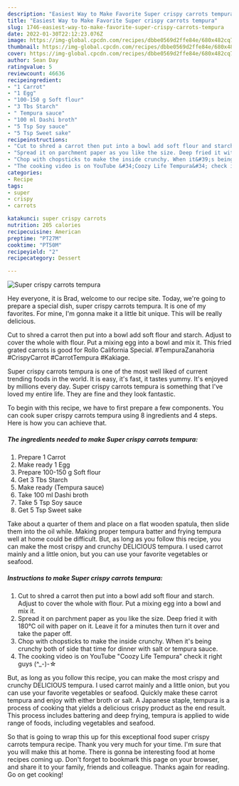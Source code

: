 ```yaml
---
description: "Easiest Way to Make Favorite Super crispy carrots tempura"
title: "Easiest Way to Make Favorite Super crispy carrots tempura"
slug: 1746-easiest-way-to-make-favorite-super-crispy-carrots-tempura
date: 2022-01-30T22:12:23.076Z
image: https://img-global.cpcdn.com/recipes/dbbe0569d2ffe84e/680x482cq70/super-crispy-carrots-tempura-recipe-main-photo.jpg
thumbnail: https://img-global.cpcdn.com/recipes/dbbe0569d2ffe84e/680x482cq70/super-crispy-carrots-tempura-recipe-main-photo.jpg
cover: https://img-global.cpcdn.com/recipes/dbbe0569d2ffe84e/680x482cq70/super-crispy-carrots-tempura-recipe-main-photo.jpg
author: Sean Day
ratingvalue: 5
reviewcount: 46636
recipeingredient:
- "1 Carrot"
- "1 Egg"
- "100-150 g Soft flour"
- "3 Tbs Starch"
- " Tempura sauce"
- "100 ml Dashi broth"
- "5 Tsp Soy sauce"
- "5 Tsp Sweet sake"
recipeinstructions:
- "Cut to shred a carrot then put into a bowl add soft flour and starch. Adjust to cover the whole with flour. Put a mixing egg into a bowl and mix it."
- "Spread it on parchment paper as you like the size. Deep fried it with 180℃ oil with paper on it. Leave it for a minutes then turn it over and take the paper off."
- "Chop with chopsticks to make the inside crunchy. When it&#39;s being crunchy both of side that time for dinner with salt or tempura sauce."
- "The cooking video is on YouTube &#34;Coozy Life Tempura&#34; check it right guys (^_-)-☆"
categories:
- Recipe
tags:
- super
- crispy
- carrots

katakunci: super crispy carrots 
nutrition: 205 calories
recipecuisine: American
preptime: "PT27M"
cooktime: "PT50M"
recipeyield: "2"
recipecategory: Dessert

---
```



![Super crispy carrots tempura](https://img-global.cpcdn.com/recipes/dbbe0569d2ffe84e/680x482cq70/super-crispy-carrots-tempura-recipe-main-photo.jpg)

Hey everyone, it is Brad, welcome to our recipe site. Today, we're going to prepare a special dish, super crispy carrots tempura. It is one of my favorites. For mine, I'm gonna make it a little bit unique. This will be really delicious.

Cut to shred a carrot then put into a bowl add soft flour and starch. Adjust to cover the whole with flour. Put a mixing egg into a bowl and mix it. This fried grated carrots is good for Rollo California Special. #TempuraZanahoria #CrispyCarrot #CarrotTempura #Kakiage.

Super crispy carrots tempura is one of the most well liked of current trending foods in the world. It is easy, it's fast, it tastes yummy. It's enjoyed by millions every day. Super crispy carrots tempura is something that I've loved my entire life. They are fine and they look fantastic.


To begin with this recipe, we have to first prepare a few components. You can cook super crispy carrots tempura using 8 ingredients and 4 steps. Here is how you can achieve that.

<!--inarticleads1-->

##### The ingredients needed to make Super crispy carrots tempura:

1. Prepare 1 Carrot
1. Make ready 1 Egg
1. Prepare 100-150 g Soft flour
1. Get 3 Tbs Starch
1. Make ready  (Tempura sauce)
1. Take 100 ml Dashi broth
1. Take 5 Tsp Soy sauce
1. Get 5 Tsp Sweet sake


Take about a quarter of them and place on a flat wooden spatula, then slide them into the oil while. Making proper tempura batter and frying tempura well at home could be difficult. But, as long as you follow this recipe, you can make the most crispy and crunchy DELICIOUS tempura. I used carrot mainly and a little onion, but you can use your favorite vegetables or seafood. 

<!--inarticleads2-->

##### Instructions to make Super crispy carrots tempura:

1. Cut to shred a carrot then put into a bowl add soft flour and starch. Adjust to cover the whole with flour. Put a mixing egg into a bowl and mix it.
1. Spread it on parchment paper as you like the size. Deep fried it with 180℃ oil with paper on it. Leave it for a minutes then turn it over and take the paper off.
1. Chop with chopsticks to make the inside crunchy. When it&#39;s being crunchy both of side that time for dinner with salt or tempura sauce.
1. The cooking video is on YouTube &#34;Coozy Life Tempura&#34; check it right guys (^_-)-☆


But, as long as you follow this recipe, you can make the most crispy and crunchy DELICIOUS tempura. I used carrot mainly and a little onion, but you can use your favorite vegetables or seafood. Quickly make these carrot tempura and enjoy with either broth or salt. A Japanese staple, tempura is a process of cooking that yields a delicious crispy product as the end result. This process includes battering and deep frying, tempura is applied to wide range of foods, including vegetables and seafood. 

So that is going to wrap this up for this exceptional food super crispy carrots tempura recipe. Thank you very much for your time. I'm sure that you will make this at home. There is gonna be interesting food at home recipes coming up. Don't forget to bookmark this page on your browser, and share it to your family, friends and colleague. Thanks again for reading. Go on get cooking!

